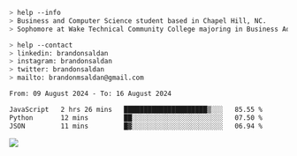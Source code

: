 ````bash
> help --info
> Business and Computer Science student based in Chapel Hill, NC.
> Sophomore at Wake Technical Community College majoring in Business Administration.
````

````bash
> help --contact
> linkedin: brandonsaldan
> instagram: brandonsaldan
> twitter: brandonsaldan
> mailto: brandonmsaldan@gmail.com
````

<!--START_SECTION:waka-->

```txt
From: 09 August 2024 - To: 16 August 2024

JavaScript   2 hrs 26 mins   █████████████████████▒░░░   85.55 %
Python       12 mins         ██░░░░░░░░░░░░░░░░░░░░░░░   07.50 %
JSON         11 mins         █▓░░░░░░░░░░░░░░░░░░░░░░░   06.94 %
```

<!--END_SECTION:waka-->

![](https://komarev.com/ghpvc/?username=brandonsaldan&color=6A8AFF)
